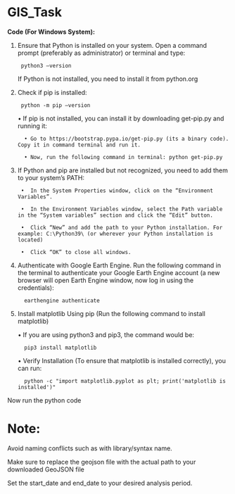 # GIS_Task
**Code (For Windows System):**

1.	Ensure that Python is installed on your system. Open a command prompt (preferably as administrator) or terminal and type:
   
         python3 –version
  	
  	If Python is not installed, you need to install it from python.org
  
3.	Check if pip is installed:
   
         python -m pip –version
  	
      • If pip is not installed, you can install it by downloading get-pip.py and running it:
  	
          •	Go to https://bootstrap.pypa.io/get-pip.py (its a binary code). Copy it in command terminal and run it.
   
          •	Now, run the following command in terminal: python get-pip.py
  	
4.	If Python and pip are installed but not recognized, you need to add them to your system’s PATH:
   
         •	In the System Properties window, click on the “Environment Variables”.
     	
         •	In the Environment Variables window, select the Path variable in the “System variables” section and click the “Edit” button.
     	
         •	Click “New” and add the path to your Python installation. For example: C:\Python39\ (or wherever your Python installation is located)
     	
         •	Click “OK” to close all windows.
     	
  	
6.	Authenticate with Google Earth Engine. Run the following command in the terminal to authenticate your Google Earth Engine account (a new browser will open Earth Engine window, now log in using the credentials):
  	
          earthengine authenticate

7.	Install matplotlib Using pip (Run the following command to install matplotlib)
   
       •	If you are using python3 and pip3, the command would be:
     	
          pip3 install matplotlib
  	
       •	Verify Installation (To ensure that matplotlib is installed correctly), you can run:
     	
          python -c "import matplotlib.pyplot as plt; print('matplotlib is installed')"

Now run the python code


# Note:
Avoid naming conflicts such as with library/syntax name.

Make sure to replace the geojson file with the actual path to your downloaded GeoJSON file

Set the start_date and end_date to your desired analysis period. 
